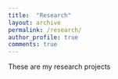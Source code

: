 ```yaml
---
title:  "Research"
layout: archive
permalink: /research/
author_profile: true
comments: true
---
```


These are my research projects
